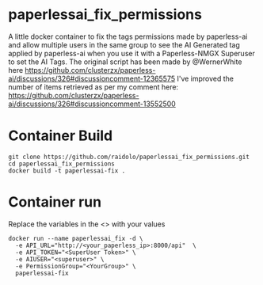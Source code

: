 # paperlessai_fix_permissions
A little docker container to fix the tags permissions made by paperless-ai and allow multiple users in the same group to see the AI Generated tag applied by paperless-ai when you use it with a Paperless-NMGX Superuser to set the AI Tags. 
The original script has been made by @WernerWhite here https://github.com/clusterzx/paperless-ai/discussions/326#discussioncomment-12365575
I've improved the number of items retrieved as per my comment here: https://github.com/clusterzx/paperless-ai/discussions/326#discussioncomment-13552500

# Container Build 

```
git clone https://github.com/raidolo/paperlessai_fix_permissions.git
cd paperlessai_fix_permissions
docker build -t paperlessai-fix .
```

# Container run 
Replace the variables in the <> with your values
```
docker run --name paperlessai_fix -d \
  -e API_URL="http://<your_paperless_ip>:8000/api"  \
  -e API_TOKEN="<SuperUser Token>" \
  -e AIUSER="<superuser>" \
  -e PermissionGroup="<YourGroup>" \
  paperlessai-fix 
```
